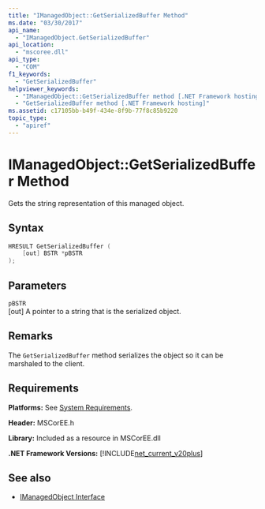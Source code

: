 ```yaml
---
title: "IManagedObject::GetSerializedBuffer Method"
ms.date: "03/30/2017"
api_name: 
  - "IManagedObject.GetSerializedBuffer"
api_location: 
  - "mscoree.dll"
api_type: 
  - "COM"
f1_keywords: 
  - "GetSerializedBuffer"
helpviewer_keywords: 
  - "IManagedObject::GetSerializedBuffer method [.NET Framework hosting]"
  - "GetSerializedBuffer method [.NET Framework hosting]"
ms.assetid: c17105bb-b49f-434e-8f9b-77f8c85b9220
topic_type: 
  - "apiref"
---
```

# IManagedObject::GetSerializedBuffer Method
Gets the string representation of this managed object.  
  
## Syntax  
  
```cpp  
HRESULT GetSerializedBuffer (  
    [out] BSTR *pBSTR  
);  
```  
  
## Parameters  
 `pBSTR`  
 [out] A pointer to a string that is the serialized object.  
  
## Remarks  
 The `GetSerializedBuffer` method serializes the object so it can be marshaled to the client.  
  
## Requirements  
 **Platforms:** See [System Requirements](../../get-started/system-requirements.md).  
  
 **Header:** MSCorEE.h  
  
 **Library:** Included as a resource in MSCorEE.dll  
  
 **.NET Framework Versions:** [!INCLUDE[net_current_v20plus](../../../../includes/net-current-v20plus-md.md)]  
  
## See also

- [IManagedObject Interface](imanagedobject-interface.md)
